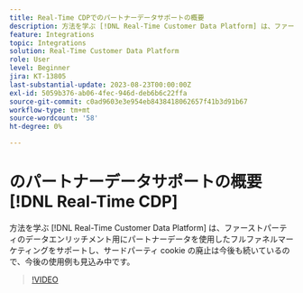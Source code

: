 ```yaml
---
title: Real-Time CDPでのパートナーデータサポートの概要
description: 方法を学ぶ [!DNL Real-Time Customer Data Platform] は、ファーストパーティのデータエンリッチメント用にパートナーデータを使用したフルファネルマーケティングをサポートし、サードパーティ cookie の廃止は今後も続いているので、今後の使用例も見込み中です。 
feature: Integrations
topic: Integrations
solution: Real-Time Customer Data Platform
role: User
level: Beginner
jira: KT-13805
last-substantial-update: 2023-08-23T00:00:00Z
exl-id: 5059b376-ab06-4fec-946d-deb6b6c22ffa
source-git-commit: c0ad9603e3e954eb8438418062657f41b3d91b67
workflow-type: tm+mt
source-wordcount: '58'
ht-degree: 0%

---
```


# のパートナーデータサポートの概要 [!DNL Real-Time CDP]

方法を学ぶ [!DNL Real-Time Customer Data Platform] は、ファーストパーティのデータエンリッチメント用にパートナーデータを使用したフルファネルマーケティングをサポートし、サードパーティ cookie の廃止は今後も続いているので、今後の使用例も見込み中です。 

>[!VIDEO](https://video.tv.adobe.com/v/3422855/?learn=on)

